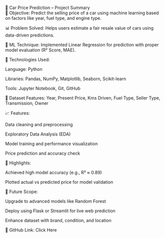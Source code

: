 🚗 Car Price Prediction – Project Summary <BR>
📌 Objective: Predict the selling price of a car using machine learning based on factors like year, fuel type, and engine type.

📊 Problem Solved: Helps users estimate a fair resale value of cars using data-driven predictions.

🧠 ML Technique: Implemented Linear Regression for prediction with proper model evaluation (R² Score, MAE).

🧰 Technologies Used:

Language: Python

Libraries: Pandas, NumPy, Matplotlib, Seaborn, Scikit-learn

Tools: Jupyter Notebook, Git, GitHub

📁 Dataset Features: Year, Present Price, Kms Driven, Fuel Type, Seller Type, Transmission, Owner

📈 Features:

Data cleaning and preprocessing

Exploratory Data Analysis (EDA)

Model training and performance visualization

Price prediction and accuracy check

🔎 Highlights:

Achieved high model accuracy (e.g., R² ≈ 0.89)

Plotted actual vs predicted price for model validation

🚀 Future Scope:

Upgrade to advanced models like Random Forest

Deploy using Flask or Streamlit for live web prediction

Enhance dataset with brand, condition, and location

🔗 GitHub Link: Click Here

